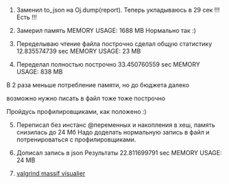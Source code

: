 1. Заменил to_json на Oj.dump(report).
  Теперь укладываюсь в 29 сек !!! Есть !!!

2. Замерил память
  MEMORY USAGE: 1688 MB
  Нормально так :)

3. Переделываю чтение файла построчно
    сделал общую статистику
    12.835574739 sec
    MEMORY USAGE: 23 MB

4. Переделал полностью построчно
  33.450760559 sec
  MEMORY USAGE: 838 MB

  В 2 раза меньше потребление памяти, но до бюджета далеко

  возможно нужно писать в файл тоже тоже построчно

  Пройдусь профилировщиками, как положено :)

5. Переписал без инстанс @переменных и накопления в хеш, память снизилась до 24 Мб
  Надо доделать нормальную запись в файл и потренироваться с профилировщиками.

6. Дописал запись в json
  Результаты
  22.811699791 sec
  MEMORY USAGE: 24 MB

7. [valgrind massif visualier](https://monosnap.com/direct/csQnUEjdhFHvjEMIIGa3mxrOuaaGF0)
